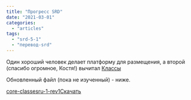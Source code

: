 ```yaml
---
title: "Прогресс SRD"
date: "2021-03-01"
categories: 
  - "articles"
tags: 
  - "srd-5-1"
  - "перевод-srd"
---
```


Один хороший человек делает платформу для размещения, а второй (спасибо огромное, Костя!) вычитал [Классы](https://cyborgsandmages.wordpress.com/classes-srd-51/)

Обновленный файл (пока не изученный) - ниже.

[core-classesru-1-rev1](https://cyborgsandmages.files.wordpress.com/2021/03/core-classesru-1-rev1.docx)[Скачать](https://cyborgsandmages.files.wordpress.com/2021/03/core-classesru-1-rev1.docx)
